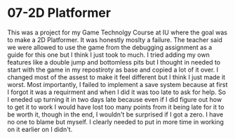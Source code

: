 # 07-2D Platformer

This was a project for my Game Technolgy Course at IU where the goal was to make a 2D Platformer. It was honestly moslty a failure. The teacher said we were allowed to use the game from the debugging assignment as a guide for this one but I think I just took to much. I tried adding my own features like a double jump and bottomless pits but I thought in needed to start with the game in my repostiroty as base and copied a lot of it over. I changed most of the assest to make it feel different but I think I just made it worst. Most importantly, I failed to implement a save system because at first I forgot it was a requirment and when I did it was too late to ask for help. So I eneded up turning it in two days late because even if I did figure out how to get it to work I would have lost too many points from it being late for it to be worth it, though in the end, I wouldn't be surprised if I got a zero. I have no one to blame but myself. I clearly needed to put in more time in working on it earlier on I didn't.  

